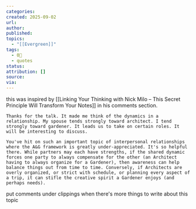 ```yaml
---
categories:
created: 2025-09-02
url:
author:
published:
topics:
  - "[[Evergreen]]"
tags:
  - 0🌲
  - quotes
status:
attribution: []
source:
via:
---
```

this was inspired by [[Linking Your Thinking with Nick Milo – This Secret Principle Will Transform Your Notes]] in his comments section.


`Thanks for the talk. It made me think of the dynamics in a relationship. My spouse tends strongly toward architect. I tend strongly toward gardener. It leads us to take on certain roles. It will be interesting to discuss.`

  

`You've hit on such an important topic of interpersonal relationships where the A&G framework is greatly under-appreciated. It's so helpful there. While partners may each have strengths, if the shared dynamic forces one party to always compensate for the other (an Architect having to always organize for a Gardener), then awareness can help balance things out from time to time. Conversely, if Architects are overly organized, or strict with schedule, or planning every aspect of a trip, it can stifle the creative spirit a Gardener enjoys (and perhaps needs).`

put comments under clippings when there's more things to write about this topic
